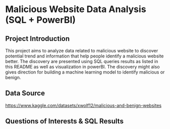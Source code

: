 # Malicious Website Data Analysis (SQL + PowerBI)

## Project Introduction

This project aims to analyze data related to malicious website to discover potential trend and information that help people identify a malicious website better. The discovery are presented using SQL queries results as listed in this README as well as visualization in powerBI. The discovery might also gives direction for building a machine learning model to identify malicious or benign.


## Data Source

https://www.kaggle.com/datasets/xwolf12/malicious-and-benign-websites

## Questions of Interests & SQL Results
